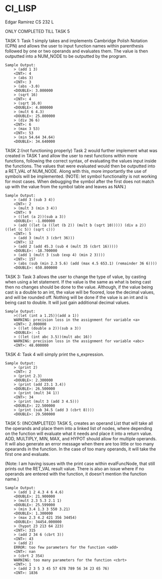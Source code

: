 # CI_LISP
Edgar Ramirez
CS 232 L

ONLY COMPLETED TILL TASK 5

TASK 1:
Task 1 simply takes and implements Cambridge Polish Notation (CPN) and allows the user to input function names within
parenthesis followed by one or two operands and evaluates them.
The value is then outputted into a NUM_NODE to be outputted by the program.

    Sample Output:
        > (add 1 3)
        <INT>: 4
        > (abs 3)
        <INT>: 3
        > (abs -3.0)
        <DOUBLE>: 3.000000
        > (sqrt 16)
        <INT>: 4
        > (sqrt 16.0)
        <DOUBLE>: 4.000000
        > (mult 6 4.3)
        <DOUBLE>: 25.800000
        > (div 36 6)
        <INT>: 6
        > (max 3 53)
        <INT>: 53
        > (min 54.64 34.64)
        <DOUBLE>: 34.640000

TASK 2:(not functioning properly)
Task 2 would further implement what was created in TASK 1 and allow the user to nest functions within more functions,
following the correct syntax, of evaluating the values input inside the functions. The values that were evaluated would
then be outputted into a RET_VAL of NUM_NODE. Along with this, more importantly the use of symbols will be implemented.
(NOTE: let symbol functionality is not working for most cases. When debugging the symbol after the first does not match
up with the value from the symbol table and leaves as NAN.)

    Sample Output:
        > (add 3 (sub 3 4))
        <INT>: 2
        > (mult 3 (min 3 4))
        <INT>: 9
        > ((let (a 2))(sub a 3))
        <DOUBLE>: -1.000000
        > (add ((let (a ((let (b 2)) (mult b (sqrt 10))))) (div a 2)) ((let (c 5)) (sqrt c)))
        <INT>: 5
        > (add 3 (mult 3 (cbrt 36)))
        <INT>: 12
        > (add 2 (add 45.3 (sub 4 (mult 35 (cbrt 16)))))
        <DOUBLE>: -18.700000
        > (add 1 (mult 3 (sub (exp 4) (min 2 3))))
        <INT>: 157
        > (abs (sub (min 2.3 5.6) (add (max 4.5 653.1) (remainder 36 6))))
        <DOUBLE>: 650.800000


TASK 3:
Task 3 allows the user to change the type of value, by casting when using a let statement. If the value is the same as
what is being cast then no changes should be done to the value. Although, if the value being cast is a double to an int,
the value will be floored, lose the decimal values, and will be rounded off. Nothing will be done if the value is an int
and is being cast to double. It will just gain additional decimal values.

    Sample Output:
        >((let (int a 1.25))(add a 1))
        WARNING: precision loss in the assignment for variable <a>
        <INT>: 2.000000
        > ((let (double a 2))(sub a 3))
        <DOUBLE>: -1
        > ((let (int abc 3.5))(mult abc 16))
        WARNING: precision loss in the assignment for variable <abc>
        <INT>: 48.000000

TASK 4:
Task 4 will simply print the s_expression.

    Sample Output:
        > (print 2)
        <INT>: 2
        > (print 2.3)
        <DOUBLE>: 2.300000
        > (print (add 23.1 3.4))
        <DOUBLE>: 26.500000
        > (print (mult 34 1))
        <INT>: 34
        > (print (mult 3 (add 3 4.5)))
        <DOUBLE>: 22.500000
        > (print (sub 34.5 (add 3 (cbrt 8))))
        <DOUBLE>: 29.500000

TASK 5: (INCOMPLETED)
TASK 5, creates an operand List that will take all the operands and place them into a linked list of nodes, where depending
on the function will evaluate what it needs and place it into a return value. ADD, MULTIPLY, MIN, MAX, and HYPOT should
allow for multiple operands. It will also generate an error message when there are too little or too many opearands in the
function. In the case of too many operands, it will take the first one and evaluate.

(Note: I am having issues with the print case within evalFuncNode, that still prints out the RET_VAL result value.
There is also an issue where if no operands are entered with the function, it doesn't mention the function name.)

    Sample Output:
        > (add 1 2 4.3 4 6 4.6)
        <DOUBLE>: 21.900000
        > (mult 2.3 5.3 2.1 1)
        <DOUBLE>: 25.599000
        > (min 3.4 1.3 3 550 3.21)
        <DOUBLE>: 1.300000
        > (max 2.3 4.2 421 356 34454)
        <DOUBLE>: 34454.000000
        > (hypot 23 213 64 223)
        <INT>: 315
        > (add 2 34 6 (cbrt 3))
        <INT>: 43
        > (add 2)
        ERROR: too few parameters for the function <add>
        <INT>: nan
        > (cbrt 2 354)
        WARNING: too many parameters for the function <cbrt>
        <INT>: 1
        > (add 2 3 5 3 45 57 678 789 56 34 23 65 76)
        <INT>: 1836

